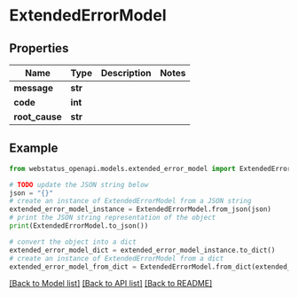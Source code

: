 # ExtendedErrorModel


## Properties

Name | Type | Description | Notes
------------ | ------------- | ------------- | -------------
**message** | **str** |  | 
**code** | **int** |  | 
**root_cause** | **str** |  | 

## Example

```python
from webstatus_openapi.models.extended_error_model import ExtendedErrorModel

# TODO update the JSON string below
json = "{}"
# create an instance of ExtendedErrorModel from a JSON string
extended_error_model_instance = ExtendedErrorModel.from_json(json)
# print the JSON string representation of the object
print(ExtendedErrorModel.to_json())

# convert the object into a dict
extended_error_model_dict = extended_error_model_instance.to_dict()
# create an instance of ExtendedErrorModel from a dict
extended_error_model_from_dict = ExtendedErrorModel.from_dict(extended_error_model_dict)
```
[[Back to Model list]](../README.md#documentation-for-models) [[Back to API list]](../README.md#documentation-for-api-endpoints) [[Back to README]](../README.md)


